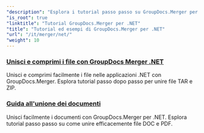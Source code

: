 ```yaml
---
"description": "Esplora i tutorial passo passo su GroupDocs.Merger per .NET per unire, dividere, riorganizzare e gestire i documenti senza sforzo. Padroneggia la manipolazione dei documenti con esempi dettagliati e la guida di esperti."
"is_root": true
"linktitle": "Tutorial GroupDocs.Merger per .NET"
"title": "Tutorial ed esempi di GroupDocs.Merger per .NET"
"url": "/it/merger/net/"
"weight": 10
---
```


### [Unisci e comprimi i file con GroupDocs Merger .NET](./merge-and-compress-files/)
Unisci e comprimi facilmente i file nelle applicazioni .NET con GroupDocs.Merger. Esplora tutorial passo dopo passo per unire file TAR e ZIP.
### [Guida all'unione dei documenti](./guide-to-document-merging/)
Unisci facilmente i documenti con GroupDocs.Merger per .NET. Esplora tutorial passo passo su come unire efficacemente file DOC e PDF.